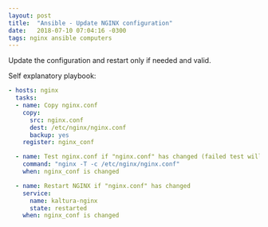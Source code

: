```yaml
---
layout: post
title:  "Ansible - Update NGINX configuration"
date:   2018-07-10 07:04:16 -0300
tags: nginx ansible computers
---
```

Update the configuration and restart only if needed and valid.

Self explanatory playbook:
```yml
- hosts: nginx
  tasks:
  - name: Copy nginx.conf
    copy:
      src: nginx.conf
      dest: /etc/nginx/nginx.conf
      backup: yes
    register: nginx_conf

  - name: Test nginx.conf if "nginx.conf" has changed (failed test will stop playbook)
    command: "nginx -T -c /etc/nginx/nginx.conf"
    when: nginx_conf is changed

  - name: Restart NGINX if "nginx.conf" has changed
    service:
      name: kaltura-nginx
      state: restarted
    when: nginx_conf is changed
```
